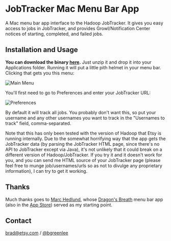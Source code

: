 # JobTracker Mac Menu Bar App

A Mac menu bar app interface to the Hadoop JobTracker. It gives you easy access to jobs in JobTracker, and
provides Growl/Notification Center notices of starting, completed, and failed jobs.

## Installation and Usage

**You can download the binary [here](http://cl.ly/3M3D0r0b391o/download/JobTracker.app.zip).** Just
unzip it and drop it into your Applications folder. Running it will put a little pith helmet in your menu bar.
Clicking that gets you this menu:

![Main Menu](http://cl.ly/image/2J260C1L3B0Q/jt-main-menu.png)

You'll first need to go to Preferences and enter your JobTracker URL:

![Preferences](http://cl.ly/image/0l3d3i2j2G1y/jt-preferences.png)

By default it will track all jobs. You probably don't want this, so put your username and any other
usernames you want to track in the "Usernames to track" field, comma-separated.

Note that this has only been tested with the version of Hadoop that Etsy is running internally. Due to
the somewhat horrifying way that the app gets the JobTracker data (by parsing the JobTracker HTML page,
since there's no API to JobTracker except via Java), it's not unlikely that it could break on a different
version of Hadoop/JobTracker. If you try it and it doesn't work for you, and you can send me HTML source
of your JobTracker page (please feel free to munge job/usernames/urls so as not to divulge any proprietary
information), I can try to get it working.

## Thanks

Much thanks goes to [Marc Hedlund](https://github.com/precipice), whose
[Dragon's Breath](https://github.com/precipice/Dragon-s-Breath) menu bar app (also in the
[App Store](https://itunes.apple.com/us/app/dragons-breath/id453746086?mt=12)) served as my starting point.

## Contact

<brad@etsy.com> / [@bgreenlee](https://twitter.com/bgreenlee)
